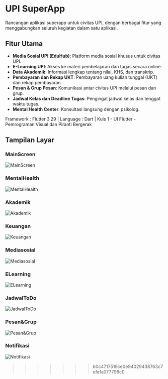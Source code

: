 # UPI SuperApp

Rancangan aplikasi superapp untuk civitas UPI, dengan berbagai fitur yang menggabungkan seluruh kegiatan dalam satu aplikasi.

## Fitur Utama

- **Media Sosial UPI (EduHub)**: Platform media sosial khusus untuk civitas UPI.
- **E-Learning UPI**: Akses ke materi pembelajaran dan tugas secara online.
- **Data Akademik**: Informasi lengkap tentang nilai, KHS, dan transkrip.
- **Pembayaran dan Rekap UKT**: Pembayaran uang kuliah tunggal (UKT) dan rekap pembayaran.
- **Pesan & Grup Pesan**: Komunikasi antar civitas UPI melalui pesan dan grup.
- **Jadwal Kelas dan Deadline Tugas**: Pengingat jadwal kelas dan tenggat waktu tugas.
- **Mental Health Center**: Konsultasi langsung dengan psikolog.


Framework : Flutter 3.29 | Language : Dart | Kuis 1 - UI Flutter - Pemrograman Visual dan Piranti Bergerak

## Tampilan Layar

### MainScreen
![MainScreen](https://github.com/user-attachments/assets/64f15824-7102-4bef-8a04-c530b6f345fa)

### MentalHealth
![MentalHealth](https://github.com/user-attachments/assets/00ca857c-0628-4ffd-ba9b-a5b27c72ed63)

### Akademik
![Akademik](https://github.com/user-attachments/assets/37e4643e-7104-45cc-bcce-b8737f07a5ef)

### Keuangan
![Keuangan](https://github.com/user-attachments/assets/fa99b5b5-2a00-4600-99be-8457d29d9447)

### Mediasosial
![Mediasosial](https://github.com/user-attachments/assets/2590d9bc-7213-46b3-8248-36f0192bf5d1)

### ELearning
![ELearning](https://github.com/user-attachments/assets/68155f68-39d6-4640-8959-9c1eaae5285b)

### JadwalToDo
![JadwalToDo](https://github.com/user-attachments/assets/2d76b729-6cbe-4380-858c-0716cc58cfa8)

### Pesan&Grup
![Pesan&Grup](https://github.com/user-attachments/assets/aa39be29-4003-4768-abc6-a8f6b92516ca)

### Notifikasi
![Notifikasi](https://github.com/user-attachments/assets/2d214d72-4195-40cb-a4d7-56956e47a17e)
>>>>>>> b0c4717519ce0e94029438763c7efefa077798c0
